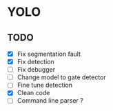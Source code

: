 # YOLO

## TODO
- [x] Fix segmentation fault
- [x] Fix detection
- [ ] Fix debugger
- [ ] Change model to gate detector
- [ ] Fine tune detection
- [x] Clean code
- [ ] Command line parser ?